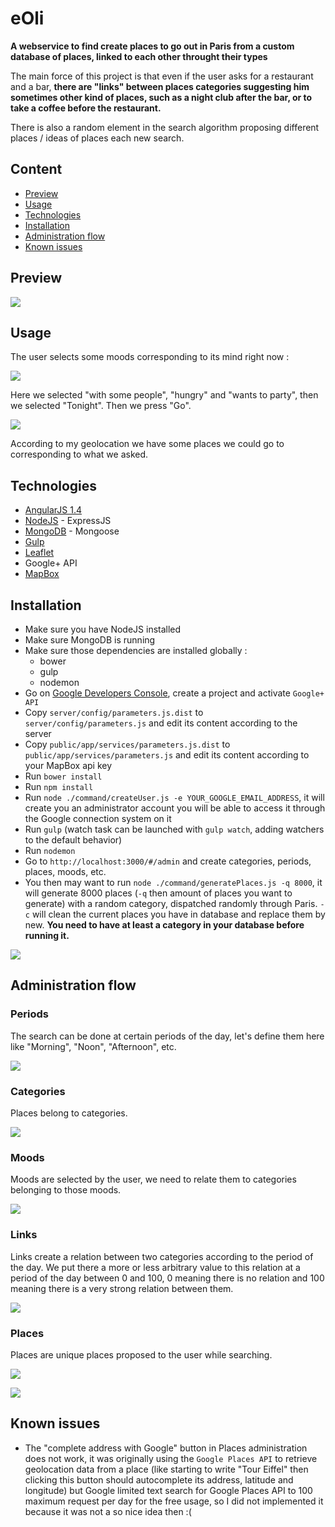 # eOli
**A webservice to find create places to go out in Paris from a custom database of places, linked to each other throught their types**

The main force of this project is that even if the user asks for a restaurant and a bar, **there are "links" between places categories suggesting him sometimes other kind of places, such as a night club after the bar, or to take a coffee before the restaurant.**

There is also a random element in the search algorithm proposing different places / ideas of places each new search.

## Content

- [Preview](#preview)
- [Usage](#usage)
- [Technologies](#technologies)
- [Installation](#installation)
- [Administration flow](#administration-flow)
- [Known issues](#known-issues)

## Preview
![](https://cloud.githubusercontent.com/assets/4401230/8396311/2b360e40-1da1-11e5-857b-d28d9cc67beb.png)

## Usage
The user selects some moods corresponding to its mind right now :

![](https://cloud.githubusercontent.com/assets/4401230/8396322/61719c5e-1da1-11e5-9e39-89dafc8dcc1c.png)

Here we selected "with some people", "hungry" and "wants to party", then we selected "Tonight". Then we press "Go".

![](https://cloud.githubusercontent.com/assets/4401230/8396323/6373c8ba-1da1-11e5-905f-7296c875f77c.png)

According to my geolocation we have some places we could go to corresponding to what we asked.


## Technologies

- [AngularJS 1.4](https://angularjs.org/)
- [NodeJS](https://nodejs.org/) - ExpressJS
- [MongoDB](https://www.mongodb.org/) - Mongoose
- [Gulp](http://gulpjs.com/)
- [Leaflet](http://leafletjs.com)
- Google+ API
- [MapBox](https://www.mapbox.com/)

## Installation
- Make sure you have NodeJS installed
- Make sure MongoDB is running
- Make sure those dependencies are installed globally :
    - bower
    - gulp
    - nodemon
- Go on [Google Developers Console](https://console.developers.google.com/), create a project and activate `Google+ API`
- Copy `server/config/parameters.js.dist` to `server/config/parameters.js` and edit its content according to the server
- Copy `public/app/services/parameters.js.dist` to `public/app/services/parameters.js` and edit its content according to your MapBox api key
- Run `bower install`
- Run `npm install`
- Run `node ./command/createUser.js -e YOUR_GOOGLE_EMAIL_ADDRESS`, it will create you an administrator account you will be able to access it through the Google connection system on it
- Run `gulp` (watch task can be launched with `gulp watch`, adding watchers to the default behavior)
- Run `nodemon`
- Go to `http://localhost:3000/#/admin` and create categories, periods, places, moods, etc.
- You then may want to run `node ./command/generatePlaces.js -q 8000`, it will generate 8000 places (`-q` then amount of places you want to generate) with a random category, dispatched randomly through Paris. `-c` will clean the current places you have in database and replace them by new. **You need to have at least a category in your database before running it.**

![](https://cloud.githubusercontent.com/assets/4401230/8396314/3b1718f4-1da1-11e5-9d9c-7ed78dc5fbc2.png)

## Administration flow
### Periods
The search can be done at certain periods of the day, let's define them here like "Morning", "Noon", "Afternoon", etc.

![](https://cloud.githubusercontent.com/assets/4401230/8396359/43fe9ee6-1da2-11e5-87ce-352903fa64a3.png)

### Categories
Places belong to categories.

![](https://cloud.githubusercontent.com/assets/4401230/8396353/3ef1ca9a-1da2-11e5-913c-b0488c6e9288.png)

### Moods
Moods are selected by the user, we need to relate them to categories belonging to those moods.

![](https://cloud.githubusercontent.com/assets/4401230/13554504/ba331b64-e3a9-11e5-94e9-440ec918616b.png)

### Links
Links create a relation between two categories according to the period of the day. We put there a more or less arbitrary value to this relation at a period of the day between 0 and 100, 0 meaning there is no relation and 100 meaning there is a very strong relation between them. 

![](https://cloud.githubusercontent.com/assets/4401230/8396356/415d3f8a-1da2-11e5-959d-4567339732af.png)

### Places
Places are unique places proposed to the user while searching.

![](https://cloud.githubusercontent.com/assets/4401230/8396361/465165ca-1da2-11e5-8d4b-113a80e7ea8d.png)

![](https://cloud.githubusercontent.com/assets/4401230/8396360/451a77e6-1da2-11e5-961e-647b483419b3.png)

## Known issues
- The "complete address with Google" button in Places administration does not work, it was originally using the `Google Places API` to retrieve geolocation data from a place (like starting to write "Tour Eiffel" then clicking this button should autocomplete its address, latitude and longitude) but Google limited text search for Google Places API to 100 maximum request per day for the free usage, so I did not implemented it because it was not a so nice idea then :(

